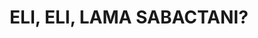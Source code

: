---
capo: 0
id: 0
lang: en-us
page: '214'
step: cat
subtitle: ''
tags: []
title: ELI, ELI, LAMA SABACTANI?
---